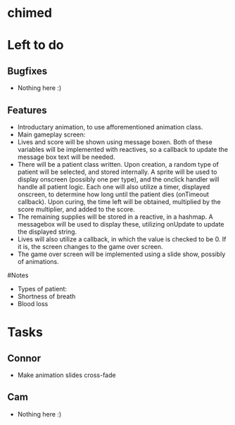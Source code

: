 chimed
======

# Left to do
## Bugfixes
- Nothing here :)

## Features
- Introductary animation, to use afforementioned animation class.
- Main gameplay screen:
 - Lives and score will be shown using message boxen. Both of these variables will be implemented with reactives, so a callback to update the message box text will be needed.
 - There will be a patient class written. Upon creation, a random type of patient will be selected, and stored internally. A sprite will be used to display onscreen (possibly one per type), and the onclick handler will handle all patient logic. Each one will also utilize a timer, displayed onscreen, to determine how long until the patient dies (onTimeout callback). Upon curing, the time left will be obtained, multiplied by the score multiplier, and added to the score.
 - The remaining supplies will be stored in a reactive, in a hashmap. A messagebox will be used to display these, utilizing onUpdate to update the displayed string.
 - Lives will also utilize a callback, in which the value is checked to be 0. If it is, the screen changes to the game over screen.
- The game over screen will be implemented using a slide show, possibly of animations.

#Notes
- Types of patient:
 - Shortness of breath
 - Blood loss

# Tasks
## Connor
- Make animation slides cross-fade

## Cam
- Nothing here :)
